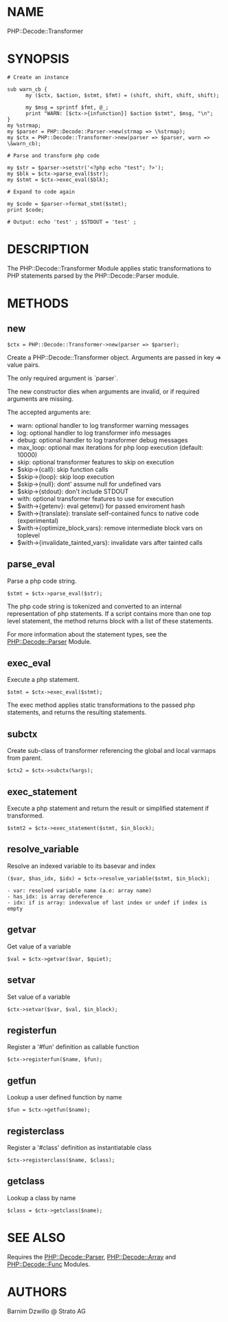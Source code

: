 # NAME

PHP::Decode::Transformer

# SYNOPSIS

    # Create an instance

    sub warn_cb {
          my ($ctx, $action, $stmt, $fmt) = (shift, shift, shift, shift);

          my $msg = sprintf $fmt, @_;
          print "WARN: [$ctx->{infunction}] $action $stmt", $msg, "\n";
    }
    my %strmap;
    my $parser = PHP::Decode::Parser->new(strmap => \%strmap);
    my $ctx = PHP::Decode::Transformer->new(parser => $parser, warn => \&warn_cb);

    # Parse and transform php code

    my $str = $parser->setstr('<?php echo "test"; ?>');
    my $blk = $ctx->parse_eval($str);
    my $stmt = $ctx->exec_eval($blk);

    # Expand to code again

    my $code = $parser->format_stmt($stmt);
    print $code;

    # Output: echo 'test' ; $STDOUT = 'test' ;

# DESCRIPTION

The PHP::Decode::Transformer Module applies static transformations to PHP statements
parsed by the PHP::Decode::Parser module.

# METHODS

## new

    $ctx = PHP::Decode::Transformer->new(parser => $parser);

Create a PHP::Decode::Transformer object. Arguments are passed in key => value pairs.

The only required argument is \`parser\`.

The new constructor dies when arguments are invalid, or if required
arguments are missing.

The accepted arguments are:

- warn: optional handler to log transformer warning messages
- log: optional handler to log transformer info messages
- debug: optional handler to log transformer debug messages
- max\_loop: optional max iterations for php loop execution (default: 10000)
- skip: optional transformer features to skip on execution
- $skip->{call}: skip function calls
- $skip->{loop}: skip loop execution
- $skip->{null}: dont' assume null for undefined vars
- $skip->{stdout}: don't include STDOUT
- with: optional transformer features to use for execution
- $with->{getenv}: eval getenv() for passed enviroment hash
- $with->{translate}: translate self-contained funcs to native code (experimental)
- $with->{optimize\_block\_vars}: remove intermediate block vars on toplevel
- $with->{invalidate\_tainted\_vars}: invalidate vars after tainted calls

## parse\_eval

Parse a php code string.

    $stmt = $ctx->parse_eval($str);

The php code string is tokenized and converted to an internal representation
of php statements. If a script contains more than one top level statement,
the method returns block with a list of these statements.

For more information about the statement types, see the [PHP::Decode::Parser](https://metacpan.org/pod/PHP::Decode::Parser) Module.

## exec\_eval

Execute a php statement.

    $stmt = $ctx->exec_eval($stmt);

The exec method applies static transformations to the passed php statements,
and returns the resulting statements.

## subctx

Create sub-class of transformer referencing the global and local varmaps from parent.

    $ctx2 = $ctx->subctx(%args);

## exec\_statement

Execute a php statement and return the result or simplified statement if transformed.

    $stmt2 = $ctx->exec_statement($stmt, $in_block);

## resolve\_variable

Resolve an indexed variable to its basevar and index

    ($var, $has_idx, $idx) = $ctx->resolve_variable($stmt, $in_block);

    - var: resolved variable name (a.e: array name)
    - has_idx: is array dereference
    - idx: if is array: indexvalue of last index or undef if index is empty

## getvar

Get value of a variable

    $val = $ctx->getvar($var, $quiet);

## setvar

Set value of a variable

    $ctx->setvar($var, $val, $in_block);

## registerfun

Register a '#fun' definition as callable function

    $ctx->registerfun($name, $fun);

## getfun

Lookup a user defined function by name

    $fun = $ctx->getfun($name);

## registerclass

Register a '#class' definition as instantiatable class

    $ctx->registerclass($name, $class);

## getclass

Lookup a class by name

    $class = $ctx->getclass($name);

# SEE ALSO

Requires the [PHP::Decode::Parser](https://metacpan.org/pod/PHP::Decode::Parser), [PHP::Decode::Array](https://metacpan.org/pod/PHP::Decode::Array) and [PHP::Decode::Func](https://metacpan.org/pod/PHP::Decode::Func) Modules.

# AUTHORS

Barnim Dzwillo @ Strato AG
